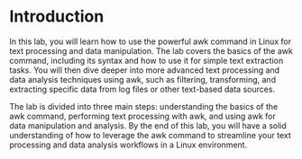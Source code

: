 # Introduction

In this lab, you will learn how to use the powerful awk command in Linux for text processing and data manipulation. The lab covers the basics of the awk command, including its syntax and how to use it for simple text extraction tasks. You will then dive deeper into more advanced text processing and data analysis techniques using awk, such as filtering, transforming, and extracting specific data from log files or other text-based data sources.

The lab is divided into three main steps: understanding the basics of the awk command, performing text processing with awk, and using awk for data manipulation and analysis. By the end of this lab, you will have a solid understanding of how to leverage the awk command to streamline your text processing and data analysis workflows in a Linux environment.
